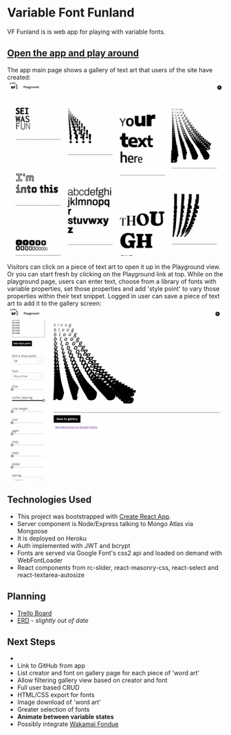 # Variable Font Funland

VF Funland is is web app for playing with variable fonts. 

## [Open the app and play around](https://vffunland.herokuapp.com/)


The app main page shows a gallery of text art that users of the site have created:
<img src='./readme/gallery.png' alt='App home page showing a gallery of text art created in the app.'>

Visitors can click on a piece of text art to open it up in the Playground view. Or you can start fresh by clicking on the Playground link at top. While on the playground page, users can enter text, choose from a library of fonts with variable properties, set those properties and add 'style point' to vary those properties within their text snippet. Logged in user can save a piece of text art to add it to the gallery screen:
<img src='./readme/playground.png' alt='App playground screen showing the editing interface.'>


## Technologies Used

- This project was bootstrapped with [Create React App](https://github.com/facebook/create-react-app).
- Server component is Node/Express talking to Mongo Atlas via Mongoose
- It is deployed on Heroku
- Auth implemented with JWT and bcrypt
- Fonts are served via Google Font's css2 api and loaded on demand with WebFontLoader
- React components from rc-slider, react-masonry-css, react-select and react-textarea-autosize

## Planning
- [Trello Board](https://trello.com/b/ZqWlmlbZ/vf-funland)
- [ERD](https://lucid.app/lucidchart/23d071e7-a07f-450e-96eb-a0a44466b026/edit?page=0_0#) - _slightly out of date_

## Next Steps
- 
- Link to GitHub from app
- List creator and font on gallery page for each piece of 'word art'
- Allow filtering gallery view based on creator and font
- Full user based CRUD
- HTML/CSS export for fonts
- Image download of 'word art'
- Greater selection of fonts
- **Animate between variable states**
- Possibly integrate [Wakamai Fondue](https://wakamaifondue.com/)